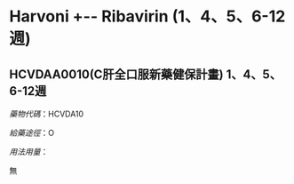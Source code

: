 # Harvoni +-- Ribavirin (1、4、5、6-12週)

## HCVDAA0010(C肝全口服新藥健保計畫) 1、4、5、6-12週

*藥物代碼*：HCVDA10

*給藥途徑*：O

*用法用量*：

無

